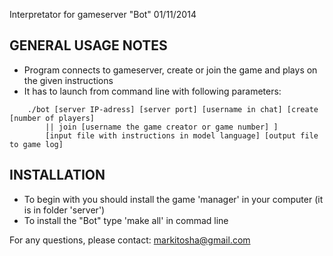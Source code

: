Interpretator for gameserver "Bot" 01/11/2014

GENERAL USAGE NOTES
---------------------------------------------
- Program connects to gameserver, create or join the game and plays on the given instructions
- It has to launch from command line with following parameters:
```
	./bot [server IP-adress] [server port] [username in chat] [create [number of players] 
        || join [username the game creator or game number] ]
        [input file with instructions in model language] [output file to game log]
```

INSTALLATION
---------------------------------------------
- To begin with you should install the game 'manager' in your computer (it is in folder 'server')
- To install the "Bot" type 'make all' in commad line

For any questions, please contact: markitosha@gmail.com